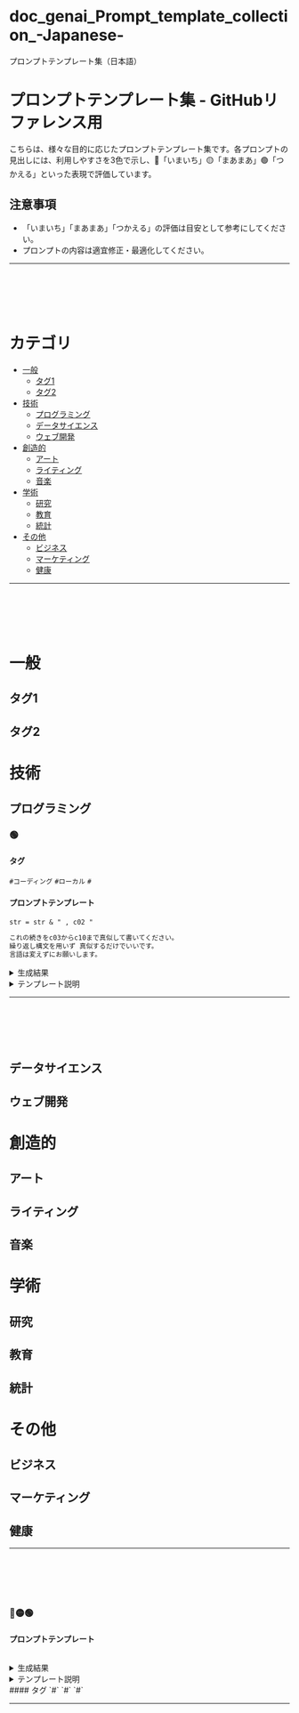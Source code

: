 # doc_genai_Prompt_template_collection_-Japanese-
プロンプトテンプレート集（日本語）

# プロンプトテンプレート集 - GitHubリファレンス用

こちらは、様々な目的に応じたプロンプトテンプレート集です。各プロンプトの見出しには、利用しやすさを3色で示し、🔴「いまいち」🟡「まあまあ」🟢「つかえる」といった表現で評価しています。

## 注意事項
- 「いまいち」「まあまあ」「つかえる」の評価は目安として参考にしてください。
- プロンプトの内容は適宜修正・最適化してください。

---
<br/><br/> <br/><br/>



# カテゴリ

- [一般](#一般)
  - [タグ1](#タグ1)
  - [タグ2](#タグ2)
- [技術](#技術)
  - [プログラミング](#プログラミング)
  - [データサイエンス](#データサイエンス)
  - [ウェブ開発](#ウェブ開発)
- [創造的](#創造的)
  - [アート](#アート)
  - [ライティング](#ライティング)
  - [音楽](#音楽)
- [学術](#学術)
  - [研究](#研究)
  - [教育](#教育)
  - [統計](#統計)
- [その他](#その他)
  - [ビジネス](#ビジネス)
  - [マーケティング](#マーケティング)
  - [健康](#健康)

---
<br/><br/> <br/><br/>


# 一般
## タグ1
## タグ2
# 技術
## プログラミング


### 🟢 

#### タグ
`#コーディング` `#ローカル` `#`

#### プロンプトテンプレート

```markdown
str = str & " , c02 "

これの続きをc03からc10まで真似して書いてください。
繰り返し構文を用いず 真似するだけでいいです。
言語は変えずにお願いします。
```

<details>
  <summary>生成結果</summary>

```markdown
str = str & " , c03 "
str = str & " , c04 "
str = str & " , c05 "
str = str & " , c06 "
str = str & " , c07 "
str = str & " , c08 "
str = str & " , c09 "
str = str & " , c10 "
```

</details>

<details>
  <summary>テンプレート説明</summary>

</details>

---
<br/><br/> <br/><br/>


## データサイエンス
## ウェブ開発
# 創造的
## アート
## ライティング
## 音楽
# 学術
## 研究
## 教育
## 統計
# その他
## ビジネス
## マーケティング
## 健康

---
<br/><br/> <br/><br/>




### 🔴🟡🟢 
#### プロンプトテンプレート
```markdown

```
<details>
  <summary>生成結果</summary>

```markdown

```
</details>
<details>
  <summary>テンプレート説明</summary>

```markdown
# 目的

# 使用シーン

# 期待される効果

# 詳細な説明

# カスタマイズのポイント

# 注意事項

```
</details>
#### タグ
`#` `#` `#`

---
<br/><br/> <br/><br/>


